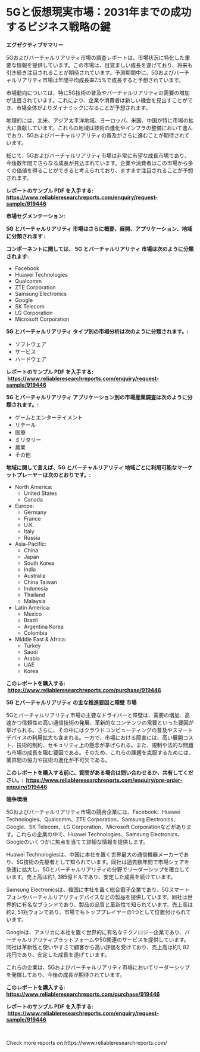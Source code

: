 <p><h1>5Gと仮想現実市場：2031年までの成功するビジネス戦略の鍵</h1></p><p><strong>エグゼクティブサマリー</strong></p>
<p><p>5Gおよびバーチャルリアリティ市場の調査レポートは、市場状況に特化した重要な情報を提供しています。この市場は、目覚ましい成長を遂げており、将来も引き続き注目されることが期待されています。予測期間中に、5Gおよびバーチャルリアリティ市場は年間平均成長率7.5%で成長すると予想されています。</p><p>市場動向については、特に5G技術の普及やバーチャルリアリティの需要の増加が注目されています。これにより、企業や消費者は新しい機会を見出すことができ、市場全体がよりダイナミックになることが予想されます。</p><p>地理的には、北米、アジア太平洋地域、ヨーロッパ、米国、中国が特に市場の拡大に貢献しています。これらの地域は技術の進化やインフラの整備において進んでおり、5Gおよびバーチャルリアリティの普及がさらに進むことが期待されています。</p><p>総じて、5Gおよびバーチャルリアリティ市場は非常に有望な成長市場であり、今後数年間でさらなる成長が見込まれています。企業や消費者はこの市場から多くの価値を得ることができると考えられており、ますます注目されることが予想されます。</p></p>
<p><strong>レポートのサンプル PDF を入手する: <a href="https://www.reliableresearchreports.com/enquiry/request-sample/919446">https://www.reliableresearchreports.com/enquiry/request-sample/919446</a></strong></p>
<p><strong>市場セグメンテーション:</strong></p>
<p><strong> 5G とバーチャルリアリティ 市場はさらに概要、展開、アプリケーション、地域に分類されます :</strong></p>
<p><strong>コンポーネントに関しては、 5G とバーチャルリアリティ 市場は次のように分類されます: &nbsp;</strong></p>
<p><ul><li>Facebook</li><li>Huawei Technologies</li><li>Qualcomm</li><li>ZTE Corporation</li><li>Samsung Electronics</li><li>Google</li><li>SK Telecom</li><li>LG Corporation</li><li>Microsoft Corporation</li></ul></p>
<p><strong> 5G とバーチャルリアリティ タイプ別の市場分析は次のように分類されます。:</strong></p>
<p><ul><li>ソフトウェア</li><li>サービス</li><li>ハードウェア</li></ul></p>
<p><strong>レポートのサンプル PDF を入手する: &nbsp;<a href="https://www.reliableresearchreports.com/enquiry/request-sample/919446">https://www.reliableresearchreports.com/enquiry/request-sample/919446</a></strong></p>
<p><strong> 5G とバーチャルリアリティ アプリケーション別の市場産業調査は次のように分類されます。:</strong></p>
<p><ul><li>ゲームとエンターテイメント</li><li>リテール</li><li>医療</li><li>ミリタリー</li><li>農業</li><li>その他</li></ul></p>
<p><strong>地域に関して言えば、5G とバーチャルリアリティ 地域ごとに利用可能なマーケットプレーヤーは次のとおりです。:</strong></p>
<p><ul>
    <li>
        North America:
        <ul>
            <li>United States</li>
            <li>Canada</li>
        </ul>
    </li>
    <li>
        Europe:
        <ul>
            <li>Germany</li>
            <li>France</li>
            <li>U.K.</li>
            <li>Italy</li>
            <li>Russia</li>
        </ul>
    </li>
    <li>
        Asia-Pacific:
        <ul>
            <li>China</li>
            <li>Japan</li>
            <li>South Korea</li>
            <li>India</li>
            <li>Australia</li>
            <li>China Taiwan</li>
            <li>Indonesia</li>
            <li>Thailand</li>
            <li>Malaysia</li>
        </ul>
    </li>
    <li>
        Latin America:
        <ul>
            <li>Mexico</li>
            <li>Brazil</li>
            <li>Argentina Korea</li>
            <li>Colombia</li>
        </ul>
    </li>
    <li>
        Middle East & Africa:
        <ul>
            <li>Turkey</li>
            <li>Saudi</li>
            <li>Arabia</li>
            <li>UAE</li>
            <li>Korea</li>
        </ul>
    </li>
    </ul></p>
<p><strong>このレポートを購入する: &nbsp;<a href="https://www.reliableresearchreports.com/purchase/919446">https://www.reliableresearchreports.com/purchase/919446</a></strong></p>
<p><strong>5G とバーチャルリアリティ の主な推進要因と障壁 市場</strong></p>
<p><p>5Gとバーチャルリアリティ市場の主要なドライバーと障壁は、需要の増加、高速かつ信頼性の高い通信技術の発展、革新的なコンテンツの需要といった要因が挙げられる。さらに、その中にはクラウドコンピューティングの普及やスマートデバイスの利用拡大も含まれる。一方で、市場における障害には、高い展開コスト、技術的制約、セキュリティ上の懸念が挙げられる。また、規制や法的な問題も市場の成長を阻む要因である。そのため、これらの課題を克服するためには、業界間の協力や技術の進化が不可欠である。</p></p>
<p><strong>このレポートを購入する前に、質問がある場合は問い合わせるか、共有してください。:&nbsp; <a href="https://www.reliableresearchreports.com/enquiry/pre-order-enquiry/919446">https://www.reliableresearchreports.com/enquiry/pre-order-enquiry/919446</a></strong></p>
<p><strong>競争環境</strong></p>
<p><p>5Gおよびバーチャルリアリティ市場の競合企業には、Facebook、Huawei Technologies、Qualcomm、ZTE Corporation、Samsung Electronics、Google、SK Telecom、LG Corporation、Microsoft Corporationなどがあります。これらの企業の中で、Huawei Technologies、Samsung Electronics、Googleのいくつかに焦点を当てて詳細な情報を提供します。</p><p>Huawei Technologiesは、中国に本社を置く世界最大の通信機器メーカーであり、5G技術の先駆者として知られています。同社は過去数年間で市場シェアを急速に拡大し、5Gとバーチャルリアリティの分野でリーダーシップを確立しています。売上高は約1, 385億ドルであり、安定した成長を続けています。</p><p>Samsung Electronicsは、韓国に本社を置く総合電子企業であり、5Gスマートフォンやバーチャルリアリティデバイスなどの製品を提供しています。同社は世界的に有名なブランドであり、製品の品質と革新性で知られています。売上高は約2, 51兆ウォンであり、市場でもトッププレイヤーの1つとして位置付けられています。</p><p>Googleは、アメリカに本社を置く世界的に有名なテクノロジー企業であり、バーチャルリアリティプラットフォームや5G関連のサービスを提供しています。同社は革新性と使いやすさで顧客から高い評価を受けており、売上高は約1, 82兆円であり、安定した成長を遂げています。</p><p>これらの企業は、5Gおよびバーチャルリアリティ市場においてリーダーシップを発揮しており、今後の成長が期待されています。</p></p>
<p><strong>このレポートを購入する: &nbsp; <a href="https://www.reliableresearchreports.com/purchase/919446">https://www.reliableresearchreports.com/purchase/919446</a></strong></p>
<p><strong>レポートのサンプル PDF を入手する: &nbsp;<a href="https://www.reliableresearchreports.com/enquiry/request-sample/919446">https://www.reliableresearchreports.com/enquiry/request-sample/919446</a></strong><strong></strong></p>
<p>&nbsp;</p>
<p>Check more reports on https://www.reliableresearchreports.com/</p>